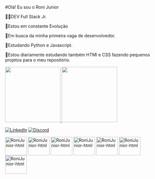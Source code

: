 #Olá! Eu sou o Roni Junior

👨‍💻DEV Full Stack Jr.

🚀Estou em constante Evolução

🔭Em busca da minha primeira vaga de desenvolvedor.

🌱Estudando Python e Javascript.

🌱Estou diariamente estudando também HTMl e CSS fazendo pequenos projetos para o meu repositório. 
  

<div>
  <a href="https://github.com/RoniJunior">
  <img height="180em" src="https://github-readme-stats.vercel.app/api?username=RoniJunior&show_icons=true&theme=dark&include_all_commits=true&count_private=true%22"/>
  <img height="180em" src="https://github-readme-stats.vercel.app/api/top-langs/?username=RoniJunior&layout=compact&langs_count=7&theme=dark"/>

[![Linkedln](https://img.shields.io/badge/LinkedIn-0077B5?style=for-the-badge&logo=linkedin&logoColor=white)](https://www.linkedin.com/in/roni-junior-31956522b/)
[![Discord](https://img.shields.io/badge/Discord-7289DA?style=for-the-badge&logo=discord&logoColor=white)](https://discord.com/channels/@me)


<img align="center" alt="RoniJunior-html" height="60" width="70" src="https://cdn.jsdelivr.net/gh/devicons/devicon/icons/html5/html5-original.svg"/>
<img align="center" alt="RoniJunior-html" height="60" width="70" src="https://cdn.jsdelivr.net/gh/devicons/devicon@latest/icons/css3/css3-original.svg" />
<img align="center" alt="RoniJunior-html" height="60" width="70" src="https://cdn.jsdelivr.net/gh/devicons/devicon@latest/icons/javascript/javascript-original.svg" />
<img align="center" alt="RoniJunior-html" height="60" width="70" src="https://cdn.jsdelivr.net/gh/devicons/devicon@latest/icons/python/python-original.svg" />
<img align="center" alt="RoniJunior-html" height="60" width="70" src="https://cdn.jsdelivr.net/gh/devicons/devicon@latest/icons/djangorest/djangorest-original.svg" />
<img align="center" alt="RoniJunior-html" height="60" width="70" src="https://cdn.jsdelivr.net/gh/devicons/devicon@latest/icons/java/java-original.svg" />
<img align="center" alt="RoniJunior-html" height="60" width="70" src="https://cdn.jsdelivr.net/gh/devicons/devicon@latest/icons/spring/spring-original-wordmark.svg" />
    </div>
   
